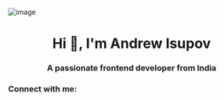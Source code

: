 ![image](https://c.tenor.com/qYpzX7uvYFcAAAAC/pixel-popcat.gif)
<h1 align="center">Hi 👋, I'm Andrew Isupov</h1>
<h3 align="center">A passionate frontend developer from India</h3>

<h3 align="left">Connect with me:</h3>
<p align="left">
</p>
